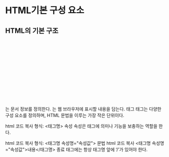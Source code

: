 # HTML기본 구성 요소

## HTML의 기본 구조

<pre>  
    <!DOCTYPE html>
<html lang="en">
<head>
    <meta charset="UTF-8">
    <meta name="viewport" content="width=device-width, initial-scale=1.0">
    <title>Document</title>
</head>
<body>
    
</body>
</html>
</pre>

<head>는 문서 정보를 정의한다.
<body>는 웹 브라우저에 표시할 내용을 담는다.
태그
태그는 다양한 구성 요소를 정의하며, HTML 문법을 이루는 가장 작은 단위이다.

html
코드 복사
형식: <태그명>
속성
속성은 태그에 의미나 기능을 보충하는 역할을 한다.

html
코드 복사
형식: <태그명 속성명="속성값">
문법
html
코드 복사
<태그명 속성명="속성값">내용</태그명>
종료 태그에는 항상 태그명 앞에 ‘/’가 있어야 한다.
